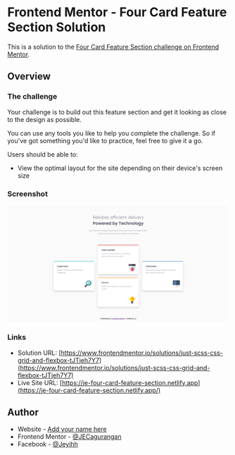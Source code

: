 # Frontend Mentor - Four Card Feature Section Solution

This is a solution to the [Four Card Feature Section challenge on Frontend Mentor](https://www.frontendmentor.io/challenges/four-card-feature-section-weK1eFYK).

## Overview

### The challenge

Your challenge is to build out this feature section and get it looking as close to the design as possible.

You can use any tools you like to help you complete the challenge. So if you've got something you'd like to practice, feel free to give it a go.

Users should be able to:

- View the optimal layout for the site depending on their device's screen size

### Screenshot

![](./images/Screenshot_2021-03-15.png)

### Links

- Solution URL: [https://www.frontendmentor.io/solutions/just-scss-css-grid-and-flexbox-tJTjeh7Y7](https://www.frontendmentor.io/solutions/just-scss-css-grid-and-flexbox-tJTjeh7Y7)
- Live Site URL: [https://je-four-card-feature-section.netlify.app](https://je-four-card-feature-section.netlify.app/)

## Author

- Website - [Add your name here](https://www.your-site.com)
- Frontend Mentor - [@JECagurangan](https://www.frontendmentor.io/profile/JECagurangan)
- Facebook - [@Jeyihh](https://www.facebook.com/Jeyihh/)

